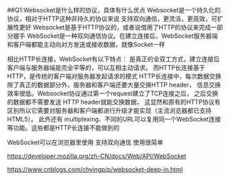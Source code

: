 ##Q1:Websocket是什么样的协议，具体有什么优点
Websocket是一个持久化的协议，相对于HTTP这种非持久的协议来说 支持双向通信，更灵活，更高效，可扩展性更好
Websocket是基于HTTP协议的，或者说借用了HTTP的协议来完成一部分握手
WebSocket是一种双向通信协议。在建立连接后，WebSocket服务器端和客户端都能主动向对方发送或接收数据，就像Socket一样

相比HTTP长连接，WebSocket有以下特点：
是真正的全双工方式，建立连接后客户端与服务器端是完全平等的，可以互相主动请求。
而HTTP长连接基于HTTP，是传统的客户端对服务器发起请求的模式
HTTP长连接中，每次数据交换除了真正的数据部分外，服务器和客户端还要大量交换HTTP header，
信息交换效率很低。Websocket协议通过第一个request建立了TCP连接之后，
之后交换的数据都不需要发送 HTTP header就能交换数据，
这显然和原有的HTTP协议有区别所以它需要对服务器和客户端都进行升级才能实现（主流浏览器都已支持HTML5）。
此外还有 multiplexing、不同的URL可以复用同一个WebSocket连接等功能。这些都是HTTP长连接不能做到的

WebSocket可以在浏览器里使用
支持双向通信
使用很简单

https://developer.mozilla.org/zh-CN/docs/Web/API/WebSocket

https://www.cnblogs.com/chyingp/p/websocket-deep-in.html